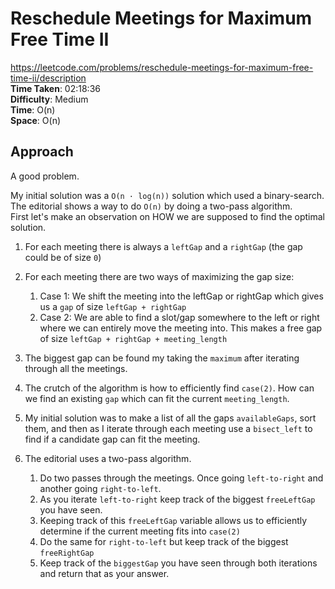 # Reschedule Meetings for Maximum Free Time II
https://leetcode.com/problems/reschedule-meetings-for-maximum-free-time-ii/description \
**Time Taken**:  02:18:36\
**Difficulty**: Medium \
**Time**: O(n) \
**Space**: O(n)

## Approach
A good problem.

My initial solution was a `O(n · log(n))` solution which used a binary-search. \
The editorial shows a way to do `O(n)` by doing a two-pass algorithm. \
First let's make an observation on HOW we are supposed to find the optimal solution.

1. For each meeting there is always a `leftGap` and a `rightGap` (the gap could be of size `0`)
1. For each meeting there are two ways of maximizing the gap size:

    1. Case 1: We shift the meeting into the leftGap or rightGap which gives us a `gap` of size `leftGap + rightGap`
    1. Case 2: We are able to find a slot/gap somewhere to the left or right where we can entirely
       move the meeting into. This makes a free gap of size `leftGap + rightGap + meeting_length`

1. The biggest gap can be found my taking the `maximum` after iterating through all the meetings.
1. The crutch of the algorithm is how to efficiently find `case(2)`. How can we find an existing `gap` which can fit the current `meeting_length`.
1. My initial solution was to make a list of all the gaps `availableGaps`, sort them, and then as I iterate through each meeting use a `bisect_left` to find if a candidate gap can fit the meeting.
1. The editorial uses a two-pass algorithm.
    
    1. Do two passes through the meetings. Once going `left-to-right` and another going `right-to-left`.
    1. As you iterate `left-to-right` keep track of the biggest `freeLeftGap` you have seen.
    1. Keeping track of this `freeLeftGap` variable allows us to efficiently determine if the current meeting fits into `case(2)`
    1. Do the same for `right-to-left` but keep track of the biggest `freeRightGap`
    1. Keep track of the `biggestGap` you have seen through both iterations and return that as your answer.
